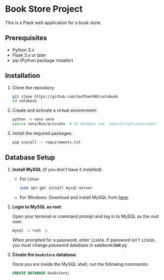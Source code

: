 # Book Store Project

This is a Flask web application for a book store.

## Prerequisites

- Python 3.x
- Flask 3.x or later
- pip (Python package installer)

## Installation

1. Clone the repository:

    ```sh
    git clone https://github.com/VanThanh09/salebook
    cd salebook
    ```

2. Create and activate a virtual environment:

    ```sh
    python -m venv venv
    source venv/bin/activate  # On Windows use `venv\Scripts\activate`
    ```

3. Install the required packages:

    ```sh
    pip install -r requirements.txt
    ```

## Database Setup
1. **Install MySQL** (if you don't have it installed):

    - For Linux:

        ```sh
        sudo apt-get install mysql-server
        ```

    - For Windows: Download and install MySQL from [here](https://dev.mysql.com/downloads/installer/).

2. **Login to MySQL as root**:
   
    Open your terminal or command prompt and log in to MySQL as the root user.

    ```sh
    mysql -u root -p
    ```

    When prompted for a password, enter `123456`.
    If password isn't `123456`, you must change password database in salebook/__init__.py

4. **Create the `bookstore` database**:

    Once you are inside the MySQL shell, run the following commands:

    ```sql
    CREATE DATABASE bookstore;
    ```    
